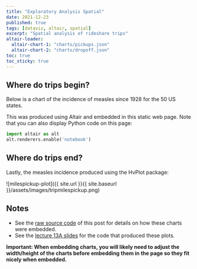 ```yaml
---
title: "Exploratory Analysis Spatial"
date: 2021-12-23
published: true
tags: [dataviz, altair, spatial]
excerpt: "Spatial analysis of rideshare trips"
altair-loader:
  altair-chart-1: "charts/pickups.json"
  altair-chart-2: "charts/dropoff.json"
toc: true
toc_sticky: true
---
```



## Where do trips begin?

Below is a chart of the incidence of measles since 1928 for the 50 US states.

<div id="altair-chart-1"></div>
<div id="altair-chart-2"></div>

This was produced using Altair and embedded in this static web page. Note that you can also display Python code on this page:

```python
import altair as alt
alt.renderers.enable('notebook')
```

## Where do trips end?

Lastly, the measles incidence produced using the HvPlot package:

<div id="hv-chart-1"></div>


![milespickup-plot]({{ site.url }}{{ site.baseurl }}/assets/images/tripmilespickup.png)

## Notes

- See the [raw source code](https://raw.githubusercontent.com/MUSA-550-Fall-2021/github-pages-starter/main/_posts/2021-11-29-measles-charts.md) of this post for details on how these charts were embedded.
- See the [lecture 13A slides](https://github.com/MUSA-550-Fall-2021/week-13/blob/main/lecture-13A.ipynb) for the code that produced these plots.

**Important: When embedding charts, you will likely need to adjust the width/height of the charts before embedding them in the page so they fit nicely when embedded.**
